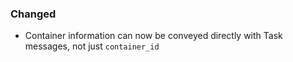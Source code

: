 ### Changed

- Container information can now be conveyed directly with Task messages, not just ``container_id``

